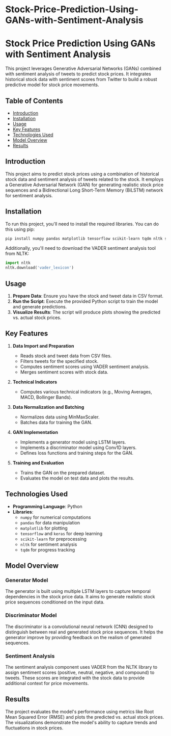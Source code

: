 # Stock-Price-Prediction-Using-GANs-with-Sentiment-Analysis

# Stock Price Prediction Using GANs with Sentiment Analysis

This project leverages Generative Adversarial Networks (GANs) combined with sentiment analysis of tweets to predict stock prices. It integrates historical stock data with sentiment scores from Twitter to build a robust predictive model for stock price movements.

## Table of Contents

- [Introduction](#introduction)
- [Installation](#installation)
- [Usage](#usage)
- [Key Features](#key-features)
- [Technologies Used](#technologies-used)
- [Model Overview](#model-overview)
- [Results](#results)


## Introduction

This project aims to predict stock prices using a combination of historical stock data and sentiment analysis of tweets related to the stock. It employs a Generative Adversarial Network (GAN) for generating realistic stock price sequences and a Bidirectional Long Short-Term Memory (BiLSTM) network for sentiment analysis.

## Installation

To run this project, you'll need to install the required libraries. You can do this using pip:

```bash
pip install numpy pandas matplotlib tensorflow scikit-learn tqdm nltk statsmodels
```

Additionally, you'll need to download the VADER sentiment analysis tool from NLTK:

```python
import nltk
nltk.download('vader_lexicon')
```

## Usage

1. **Prepare Data**: Ensure you have the stock and tweet data in CSV format.
2. **Run the Script**: Execute the provided Python script to train the model and generate predictions.
3. **Visualize Results**: The script will produce plots showing the predicted vs. actual stock prices.


## Key Features

1. **Data Import and Preparation**
    - Reads stock and tweet data from CSV files.
    - Filters tweets for the specified stock.
    - Computes sentiment scores using VADER sentiment analysis.
    - Merges sentiment scores with stock data.

2. **Technical Indicators**
    - Computes various technical indicators (e.g., Moving Averages, MACD, Bollinger Bands).

3. **Data Normalization and Batching**
    - Normalizes data using MinMaxScaler.
    - Batches data for training the GAN.

4. **GAN Implementation**
    - Implements a generator model using LSTM layers.
    - Implements a discriminator model using Conv1D layers.
    - Defines loss functions and training steps for the GAN.

5. **Training and Evaluation**
    - Trains the GAN on the prepared dataset.
    - Evaluates the model on test data and plots the results.

## Technologies Used

- **Programming Language**: Python
- **Libraries**:
  - `numpy` for numerical computations
  - `pandas` for data manipulation
  - `matplotlib` for plotting
  - `tensorflow` and `keras` for deep learning
  - `scikit-learn` for preprocessing
  - `nltk` for sentiment analysis
  - `tqdm` for progress tracking

## Model Overview

### Generator Model

The generator is built using multiple LSTM layers to capture temporal dependencies in the stock price data. It aims to generate realistic stock price sequences conditioned on the input data.

### Discriminator Model

The discriminator is a convolutional neural network (CNN) designed to distinguish between real and generated stock price sequences. It helps the generator improve by providing feedback on the realism of generated sequences.

### Sentiment Analysis

The sentiment analysis component uses VADER from the NLTK library to assign sentiment scores (positive, neutral, negative, and compound) to tweets. These scores are integrated with the stock data to provide additional context for price movements.

## Results

The project evaluates the model's performance using metrics like Root Mean Squared Error (RMSE) and plots the predicted vs. actual stock prices. The visualizations demonstrate the model's ability to capture trends and fluctuations in stock prices.

